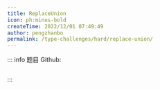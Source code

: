 ```yaml
---
title: ReplaceUnion
icon: ph:minus-bold
createTime: 2022/12/01 07:49:49
author: pengzhanbo
permalink: /type-challenges/hard/replace-union/
---
```


::: info 题目
Github: []()

```ts

```

:::
